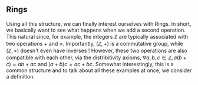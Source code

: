 ## Rings

Using all this structure, we can finally interest ourselves with Rings. In short, we basically want to see what happens when we add a second operation. This natural since, for example, the integers $\mathbb{Z}$ are typically associated with two operations $+$ and $\times$. Importantly, $(\mathbb{Z}, +)$ is a commutative group, while $(\mathbb{Z},\times)$ doesn't even have inverses ! However, these two operations are also compatible with each other, via the distribitivity axioms, $\forall a, b, c \in \mathbb{Z}, a(b+c) = ab + ac$ and $(a+b)c = ac + bc$. Somewhat interestingly, this is a common structure and to talk about all these examples at once, we consider a definition.
